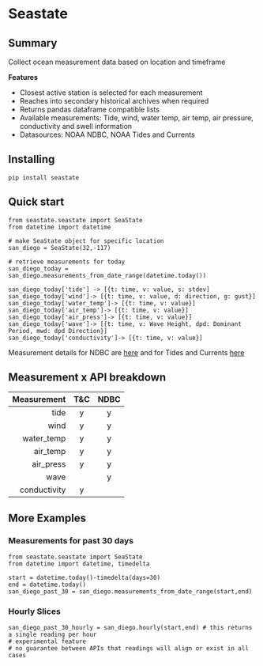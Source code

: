 # Seastate

## Summary
Collect ocean measurement data based on location and timeframe

**Features**
- Closest active station is selected for each measurement
- Reaches into secondary historical archives when required
- Returns pandas dataframe compatible lists
- Available measurements: Tide, wind, water temp, air temp, air pressure, conductivity and swell information
- Datasources: NOAA NDBC, NOAA Tides and Currents

## Installing
`pip install seastate`

## Quick start
```
from seastate.seastate import SeaState
from datetime import datetime

# make SeaState object for specific location
san_diego = SeaState(32,-117)

# retrieve measurements for today
san_diego_today = san_diego.measurements_from_date_range(datetime.today())

san_diego_today['tide'] -> [{t: time, v: value, s: stdev]
san_diego_today['wind']-> [{t: time, v: value, d: direction, g: gust}]
san_diego_today['water_temp']-> [{t: time, v: value}]
san_diego_today['air_temp']-> [{t: time, v: value}]
san_diego_today['air_press']-> [{t: time, v: value}]
san_diego_today['wave']-> [{t: time, v: Wave Height, dpd: Dominant Period, mwd: dpd Direction}]
san_diego_today['conductivity']-> [{t: time, v: value}] 
```
Measurement details for NDBC are [here](https://www.ndbc.noaa.gov/measdes.shtml) and for Tides and Currents [here](https://api.tidesandcurrents.noaa.gov/api/prod/responseHelp.html)

## Measurement x API breakdown
| Measurement | T&C | NDBC |
| ---: | :---: | :---: |
|tide | y | y |
|wind | y | y |
|water_temp | y | y |
|air_temp | y | y |
|air_press | y | y |
|wave |  | y |
|conductivity | y |  |

## More Examples
### Measurements for past 30 days
```
from seastate.seastate import SeaState
from datetime import datetime, timedelta

start = datetime.today()-timedelta(days=30)
end = datetime.today()
san_diego_past_30 = san_diego.measurements_from_date_range(start,end)
```
### Hourly Slices
```
san_diego_past_30_hourly = san_diego.hourly(start,end) # this returns a single reading per hour
# experimental feature
# no guarantee between APIs that readings will align or exist in all cases
```
